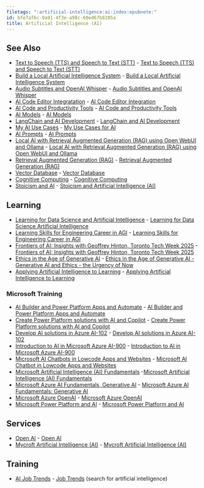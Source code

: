 ```yaml
---
filetags: ":artificial-intelligence:ai:index:epubnote:"
id: bfe7af6c-9a91-4f3e-a98c-60ed67b8285a
title: Artificial Intelligence (AI)
---
```


## See Also

- [Text to Speech (TTS) and Speech to Text
  (STT)](../004-data-processing-tech-data-science-text-to-speech-tts-speech-to-text-stt) -
  [Text to Speech (TTS) and Speech to Text
  (STT)](id:f7d86fd7-47ba-49c0-bb56-b5e7e4ee3341)
- [Build a Local Artificial Intelligence
  System](../006-3-tech-ai-artificial-intelligence-build-local-ai-system) -
  [Build a Local Artificial Intelligence
  System](id:6974a978-1e00-41ac-9a25-83b728abf9d2)
- [Audio Subtitles and OpenAI
  Whisper](../006-3-tech-ai-audio-subtitles-whisper) - [Audio Subtitles
  and OpenAI Whisper](id:2ba9f6d2-10f2-4c27-b781-ee754d1423b4)
- [AI Code Editor
  Integratation](../006-3-tech-ai-code-productivity-tools-editor-integration) -
  [AI Code Editor Integration](id:c64ff73a-080d-483f-90db-243c87ab0a6e)
- [AI Code and Productivity
  Tools](../006-3-tech-ai-code-productivity-tools) - [AI Code and
  Productivity Tools](id:52d77f6e-17bc-4913-9255-4fc7398b9708)
- [AI Models](../006-3-tech-ai-models) - [AI
  Models](id:65533479-7d6e-4726-92f8-fb66177a39c6)
- [LangChain and AI
  Development](../006-3-tech-ai-artificial-intelligence-langchain) -
  [LangChain and AI
  Development](id:10e5d76f-89ae-435f-8965-c06d7205db5f)
- [My AI Use Cases](../006-3-tech-ai-my-use-cases) - [My Use Cases for
  AI](id:180e6223-6f26-44bc-956d-a1df14bc4ee4)
- [AI Prompts](../006-3-tech-ai-prompts) - [AI
  Prompts](id:0a00398f-f4d9-42ae-8830-c37fa9abdc8f)
- [Local AI with Retrieval Augmented Generation (RAG) using Open WebUI
  and
  Ollama](../006-3-tech-ai-retrieval-augmented-generation-rag-local-open-webui-ollama) -
  [Local AI with Retrieval Augmented Generation (RAG) using Open WebUI
  and Ollama](id:19319abe-7f4f-4eb7-a953-5f3fc197cf34)
- [Retrieval Augmented Generation
  (RAG)](../006-3-tech-ai-retrieval-augmented-generation-rag) -
  [Retrieval Augmented Generation
  (RAG)](id:4a445fad-74c1-42c9-bba8-fe0c067b6d23)
- [Vector Database](../006-3-tech-ai-vector-database) - [Vector
  Database](id:67032821-f795-4059-bc63-ae4adada458a)
- [Cognitive Computing](../006-3-tech-cognitive-computing) - [Cognitive
  Computing](id:2be7387d-6da4-44bb-a55c-8331376b9e6f)
- [Stoicism and
  AI](../158-psychology-applied-health-mental-stoicism-ai) - [Stoicism
  and Artificial Intelligence
  (AI)](id:4e3d5808-d482-44a1-903e-471c845d7e84)

## Learning

- [Learning for Data Science and Artificial
  Intelligence](../004-data-processing-learning-data-science-artificial-intelligence) -
  [Learning for Data Science Artificial
  Intelligence](id:47a5a923-2614-4516-bcf6-c9f555dd02a0)
- [Learning Skills for Engineering Career in
  AGI](../006-3-tech-ai-artificial-intelligence-learning-engineering-career-agi) -
  [Learning Skills for Engineering Career in
  AGI](id:1403756e-8640-481a-9f4c-215070a04576)
- [Frontiers of AI: Insights with Geoffrey Hinton, Toronto Tech Week
  2025](../006-3-tech-ai-artificial-intelligence-insights-toronto-tech-week-2025) -
  [Frontiers of AI: Insights with Geoffrey Hinton, Toronto Tech Week
  2025](id:eea63abc-27b4-4327-a747-ae51731c0a5a)
- [Ethics in the Age of Generative
  AI](../006-3-tech-ai-artificial-intelligence-ethics-in-age-of-generative-ai) -
  [Ethics in the Age of Generative AI - Generative AI and Ethics - the
  Urgency of Now](id:5d269fc6-f581-421a-b2c9-bd4a90ad2ca1)
- [Applying Artificial Intelligence to
  Learning](../006-3-tech-ai-artificial-intelligence-microsoft-azure-applied-to-learning) -
  [Applying Artificial Intelligence to
  Learning](id:483fb086-6a97-47ac-a086-066fd91fd4e9)

### Microsoft Training

- [AI Builder and Power Platform Apps and
  Automate](../006-3-tech-microsoft-ai-builder-and-power-platform) - [AI
  Builder and Power Platform Apps and
  Automate](id:1412a840-ce18-41a6-b292-ce89c70562f4)
- [Create Power Platform solutions with AI and
  Copilot](../005-tech-microsoft-power-platform-ai-solutions-and-copilot) -
  [Create Power Platform solutions with AI and
  Copilot](id:09ea5ea0-19da-40ca-bb27-f78ed8938e2f)
- [Develop AI solutions in Azure
  AI-102](../006-3-tech-ai-artificial-intelligence-microsoft-azure-develop-solutions-ai102) -
  [Develop AI solutions in Azure
  AI-102](id:dc608ccd-b4bc-4820-8bfa-e522c827e6f8)
- [Introduction to AI in Microsoft Azure
  AI-900](../006-3-tech-ai-artificial-intelligence-microsoft-azure-ai900) -
  [Introduction to AI in Microsoft Azure
  AI-900](id:dd87d682-2c98-4272-acb2-eafa6ebabf78)
- [Microsoft AI Chatbots in Lowcode Apps and
  Websites](../006-3-tech-microsoft-ai-chatbots-in-lowcode-apps-and-websites) -
  [Microsoft AI Chatbot in Lowcode Apps and
  Websites](id:8d906108-2a1c-4768-9696-2f48560c3711)
- [Microsoft Artificial Intelligence (AI)
  Fundamentals](../006-3-tech-microsoft-ai-artificial-intelligence-fundamentals)
  -[Microsoft Artificial Intelligence (AI)
  Fundamentals](id:9db12dce-1cba-49a1-820b-bc0ba62c24da)
- [Microsoft Azure AI Fundamentals, Generative
  AI](../006-3-tech-ai-artificial-intelligence-microsoft-azure-ai900-generative-ai) -
  [Microsoft Azure AI Fundamentals: Generative
  AI](id:4e618b1d-6f89-4eb3-811b-be31133ea2f3)
- [Microsoft Azure OpenAI](../006-3-tech-ai-openai-azure) - [Microsoft
  Azure OpenAI](id:5f3fb72d-cc33-4c99-b553-5962dc6909e7)
- [Microsoft Power Platform and
  AI](../005-tech-microsoft-power-platform-ai) - [Microsoft Power
  Platform and AI](id:d85c6b3c-b675-46bd-8399-7919d2a3a6b3)

## Services

- [Open AI](../006-3-tech-ai-openai) - [Open
  AI](id:db7175d9-6a78-432d-888c-222e40787201)
- [Mycroft Artificial Intelligence (AI)](../006-3-tech-ai-mycroft) -
  [Mycroft Artificial Intelligence
  (AI)](id:f8db3814-1116-4010-9e4a-ba5828dc4c34)

## Training

- [AI Job Trends](../650-career-job-trends) - [Job
  Trends](id:a93223e8-37ff-48aa-8305-93fad054067c) (search for
  artificial intelligence)
